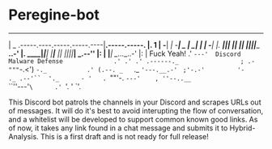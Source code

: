# Peregine-bot

_______                             __
|   _   .-----.----.-----.-----.----|__.-----.-----.
|.  1   |  -__|   _|  -__|  _  |   _|  |     |  -__|
|.  ____|_____|__| |_____|___  |__| |__|__|__|_____             __..-'
|.  ____|_____|__| |_____|___  |__| |__|__|__|_____|      _.--''
|:  |                    |_____|                _...__..-'
|:  |                            Fuck Yeah!   .'
`---'  Discord Malware Defense              .'
                                          .'
                                        .'
             .------._                 ;
       .-"""`-.<')    `-._           .'
      (.--. _   `._       `'---.__.-'
       `   `;'-.-'         '-    ._
         .--'``  '._      - '   .
         `""'-.    `---'    ,
 ''--..__       `\
          ``''---'`\      .'
                   `'. '
                     `'.


This Discord bot patrols the channels in your Discord and scrapes URLs out of messages. It will do it's best to avoid interupting the flow of conversation, and a whitelist will be developed to support common known good links. As of now, it takes any link found in a chat message and submits it to Hybrid-Analysis. This is a first draft and is not ready for full release!
